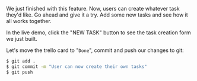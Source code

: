 We just finished with this feature. Now, users can create whatever task they'd like. Go ahead and give it a try. Add some new tasks and see how it all works together.

In the live demo, click the "NEW TASK" button to see the task creation form we just built.

Let's move the trello card to "`Done`", commit and push our changes to git:

```bash
$ git add .
$ git commit -m "User can now create their own tasks"
$ git push
```
